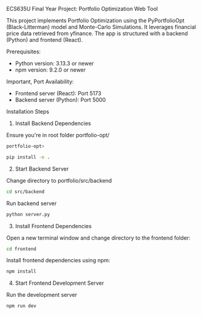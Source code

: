 ECS635U Final Year Project: Portfolio Optimization Web Tool

This project implements Portfolio Optimization using the PyPortfolioOpt (Black-Litterman) model and Monte-Carlo Simulations. It leverages financial price data retrieved from yfinance. The app is structured with a backend (Python) and frontend (React).

Prerequisites:
- Python version: 3.13.3 or newer
- npm version: 9.2.0 or newer

Important, Port Availability:
- Frontend server (React): Port 5173
- Backend server (Python): Port 5000

Installation Steps

1. Install Backend Dependencies

Ensure you're in root folder portfolio-opt/

```bash
portfolio-opt> 
```
```bash
pip install -e .
```

2. Start Backend Server

Change directory to portfolio/src/backend

```bash
cd src/backend 
```
Run backend server 

```bash
python server.py
```

3. Install Frontend Dependencies

Open a new terminal window and change directory to the frontend folder:
```bash
cd frontend
```
Install frontend dependencies using npm:
```bash
npm install
```
4. Start Frontend Development Server

Run the development server
```bash
npm run dev
```
